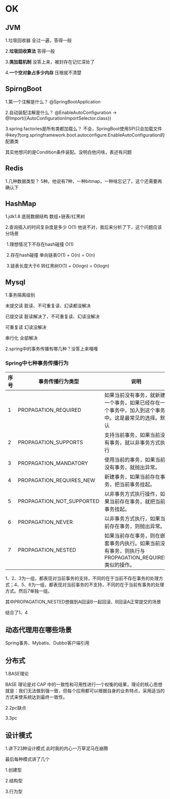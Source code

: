# OK

## JVM

1.垃圾回收器	全过一遍，答得一般

2.**垃圾回收算法**  答得一般

3.**类加载机制**  没答上来，被封存在记忆深处了

4.**一个空对象占多少内存**  压根就不清楚

## SpirngBoot

1.第一个注解是什么？ @SpringBootApplication

2.自动装配注解是什么？ @EnableAutoConfiguration -> @Import({AutoConfigurationImportSelector.class})

3.spring.factories是所有类都加载么？ 不会，SpringBoot使用SPI只会加载文件中key为org.springframework.boot.autoconfigure.EnableAutoConfiguration的配置类

其实他想问的是Condition条件装配。没明白他问啥，表述有问题

## Redis

1.几种数据类型？ 5种。他说有7种，一种bitmap，一种啥忘记了。这个还需要再确认下

## HashMap

1.jdk1.8 底层数据结构 数组+链表/红黑树 

2.查询插入的时间复杂度是多少  O(1)  他说不对，我后来分析了下，这个问题应该分场景

​				1.理想情况下不存在hash碰撞 O(1)

​				2.存在hash碰撞 单向链表O(1) + O(n) = O(n)

​				3.链表长度大于6 转红黑树O(1) + O(logn) = O(logn)

## Mysql

1.事务隔离级别

 未提交读 脏读、不可重复读、幻读都没解决

 已提交读 脏读解决了，不可重复读、幻读没解决

 可重复读  幻读没解决

 串行化  全部解决

2.spring中的事务传播有哪几种？没答上来嘎嘎

### Spring中七种事务传播行为

| 序号 | 事务传播行为类型          | 说明                                                         |
| ---- | ------------------------- | ------------------------------------------------------------ |
| 1    | PROPAGATION_REQUIRED      | 如果当前没有事务，就新建一个事务，如果已经存在一个事务中，加入到这个事务中。这是最常见的选择。默认 |
| 2    | PROPAGATION_SUPPORTS      | 支持当前事务，如果当前没有事务，就以非事务方式执行           |
| 3    | PROPAGATION_MANDATORY     | 使用当前的事务，如果当前没有事务，就抛出异常。               |
| 4    | PROPAGATION_REQUIRES_NEW  | 新建事务，如果当前存在事务，把当前事务挂起。                 |
| 5    | PROPAGATION_NOT_SUPPORTED | 以非事务方式执行操作，如果当前存在事务，就把当前事务挂起。   |
| 6    | PROPAGATION_NEVER         | 以非事务方式执行，如果当前存在事务，则抛出异常。             |
| 7    | PROPAGATION_NESTED        | 如果当前存在事务，则在嵌套事务内执行。如果当前没有事务，则执行与PROPAGATION_REQUIRED类似的操作。 |

1、2、3为一组，都表现对当前事务的支持，不同的在于当前不存在事务的处理方式；4、5、6为一组，都表现对当前事务的不支持，不同的在于当前有事务的处理方式。然后7单独一组。

其中PROPAGATION_NESTED想做到A回滚B一起回滚、B回滚A正常提交的场景

结合了1、4

## 动态代理用在哪些场景

Spring事务、Mybatis、Dubbo客户端引用

## 分布式

1.BASE理论

BASE 理论是对 CAP 中的一致性和可用性进行一个权衡的结果，理论的核心思想就是：我们无法做到强一致，但每个应用都可以根据自身的业务特点，采用适当的方式来使系统达到最终一致性。

2.2pc缺点



3.3pc





## 设计模式

1.讲下23种设计模式   此时我的内心一万草泥马在崩腾

最后每种模式讲了几个

1.创建型

2.结构型

3.行为型
